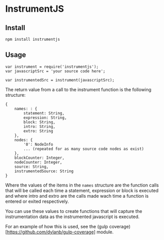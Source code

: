 # InstrumentJS

## Install

```
npm install instrumentjs
```

## Usage

```
var instrument = require('instrumentjs');
var javascriptSrc = 'your source code here';

var instrumentedSrc = instrument(javascriptSrc);
```

The return value from a call to the instrument function is the following structure:

```
{
	names: : {
		statement: String,
		expression: String,
		block: String,
		intro: String,
		extro: String
	},
	nodes: {
		'0': NodeInfo
		... (repeated for as many source code nodes as exist)
	},
	blockCounter: Integer,
	nodeCounter: Integer,
	source: String,
	instrumentedSource: String
}
```

Where the values of the items in the `names` structure are the function calls that will be called each time a statement, expression or block is executed and where intro and extro are the calls made wach time a function is entered or exited respectively.

You can use these values to create functions that will capture the instrumentation data as the instrumented javascript is executed.

For an example of how this is used, see the (gulp coverage)[https://github.com/dylanb/gulp-coverage] module.
